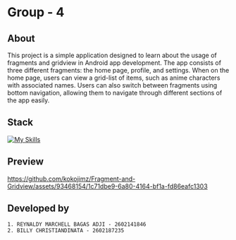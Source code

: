 # Group - 4

## About 
This project is a simple application designed to learn about the usage of fragments and gridview in Android app development. The app consists of three different fragments: the home page, profile, and settings. When on the home page, users can view a grid-list of items, such as anime characters with associated names. Users can also switch between fragments using bottom navigation, allowing them to navigate through different sections of the app easily.
## Stack
[![My Skills](https://skillicons.dev/icons?i=java,androidstudio)](https://skillicons.dev)

## Preview



https://github.com/kokojimz/Fragment-and-Gridview/assets/93468154/1c71dbe9-6a80-4164-bf1a-fd86eafc1303


  
## Developed by
```
1. REYNALDY MARCHELL BAGAS ADJI - 2602141846
2. BILLY CHRISTIANDINATA - 2602187235
```  
